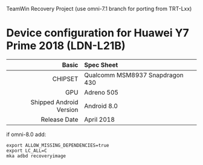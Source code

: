 TeamWin Recovery Project (use omni-7.1 branch for porting from TRT-Lxx)

Device configuration for Huawei Y7 Prime 2018 (LDN-L21B)
=====================================================

Basic   | Spec Sheet
-------:|:-------------------------
CHIPSET | Qualcomm MSM8937 Snapdragon 430
GPU     | Adreno 505
Shipped Android Version | Android 8.0
Release Date | April 2018

if omni-8.0 add:

    export ALLOW_MISSING_DEPENDENCIES=true
    export LC_ALL=C
    mka adbd recoveryimage
